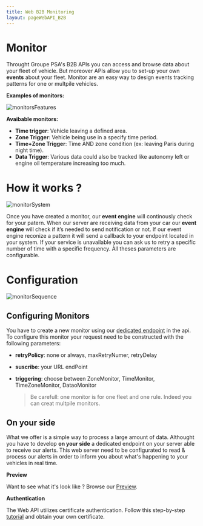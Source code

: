 ```yaml
---
title: Web B2B Monitoring
layout: pageWebAPI_B2B
---
```

# Monitor
Throught Groupe PSA's B2B APIs you can access and browse data about your fleet of vehicle.
But moreover APIs allow you to set-up your own **events** about your fleet.
Monitor are an easy way to design events tracking patterns for one or multpile vehicles.

**Examples of monitors:**

![monitorsFeatures]({{site.baseurl}}/assets/images/monitorsFeatures.png)


**Avaibable monitors:**
- **Time trigger**: Vehicle leaving a defined area.
- **Zone Trigger**: Vehicle being use in a specify time period.
- **Time+Zone Trigger**: Time AND zone condition (ex: leaving Paris during night time).
- **Data Trigger**: Various data could also be tracked like autonomy left or engine oil temperature increasing too much.

# How it works ?

![monitorSystem]({{site.baseurl}}/assets/images/monitorSystem.png)

Once you have created a monitor, our **event engine** will continously check for your patern.
When our server are receiving data from your car our **event engine** will check if it’s needed to send notification or not. If  our event engine reconize a pattern it will send a callback to your endpoint located in your system.
If your service is unavailable you can ask us to retry a specific number of time with a specific frequency. All theses parameters are configurable.

# Configuration
![monitorSequence]({{site.baseurl}}/assets/images/monitorSequence.png)

## Configuring Monitors
You have to create a new monitor using our [dedicated endpoint]({{site.baseurl}}/cloud_list_B2B/#/Monitors/createFleetVehicleMonitor) in the api.
To configure this monitor your request need to be constructed with the following parameters:
- **retryPolicy**: none or always, maxRetryNumer, retryDelay
- **suscribe**: your URL endPoint
- **triggering**: choose between ZoneMonitor, TimeMonitor, TimeZoneMonitor, DataoMonitor

    > Be carefull: one monitor is for one fleet and one rule. Indeed you can creat multpile monitors.

## On your side
What we offer is a simple way to process a large amount of data. Althought you have to develop **on your side** a dedicated endpoint on your server able to receive our alerts.
This web server need to be configurated to read & process our alerts in order to inform you about what's happening to your vehicles in real time.

**Preview**

Want to see what it's look like ? Browse our [Preview]({{site.baseurl}}/cloud_preview_B2B).

**Authentication**

The Web API utilizes certificate authentication. Follow this step-by-step [tutorial]({{site.baseurl}}/cloud_authentication_B2B) and obtain your own certificate.

